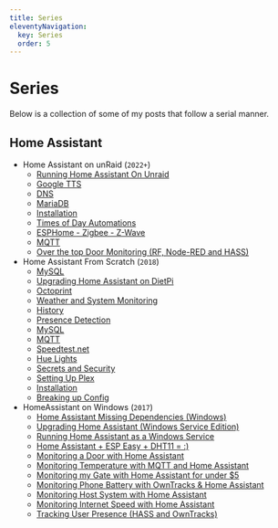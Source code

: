 ```yaml
---
title: Series
eleventyNavigation:
  key: Series
  order: 5
---
```


# Series
Below is a collection of some of my posts that follow a serial manner.

## Home Assistant

- Home Assistant on unRaid (`2022+`)
  - [Running Home Assistant On Unraid](/blog/2021/2021-10-25/post1/)
  - [Google TTS](/blog/2022/2022-05-30/post2/)
  - [DNS](/blog/2022/2022-05-30/post1/)
  - [MariaDB](/blog/2022/2022-05-27/post2/)
  - [Installation](/blog/2022/2022-05-27/post1/)
  - [Times of Day Automations](/blog/2022/2022-06-10/post/)
  - [ESPHome - Zigbee - Z-Wave](/blog/2022/2022-06-07/post1/)
  - [MQTT](/blog/2022/2022-06-06/post/)
  - [Over the top Door Monitoring (RF, Node-RED and HASS)](/blog/2019/2019-01-16/post/)
- Home Assistant From Scratch (`2018`)
  - [MySQL](/blog/2018/2018-02-16/post/)
  - [Upgrading Home Assistant on DietPi](/blog/2018/2018-02-15/post/)
  - [Octoprint](/blog/2018/2018-10-09/post/)
  - [Weather and System Monitoring](/blog/2018/2018-07-25/post2/)
  - [History](/blog/2018/2018-07-25/post1/)
  - [Presence Detection](/blog/2018/2018-07-19/post/)
  - [MySQL](/blog/2018/2018-07-17/post/)
  - [MQTT](/blog/2018/2018-07-16/post/)
  - [Speedtest.net](/blog/2018/2018-07-03/post/)
  - [Hue Lights](/blog/2018/2018-07-02/post/)
  - [Secrets and Security](/blog/2018/2018-06-28/post2/)
  - [Setting Up Plex](/blog/2018/2018-06-28/post1/)
  - [Installation](/blog/2018/2018-06-27/post/)
  - [Breaking up Config](/blog/2018/2018-12-06/post/)
- HomeAssistant on Windows (`2017`)
  - [Home Assistant Missing Dependencies (Windows)](/blog/2017/2017-09-11/post1/)
  - [Upgrading Home Assistant (Windows Service Edition)](/blog/2017/2017-09-11/post3/)
  - [Running Home Assistant as a Windows Service](/blog/2017/2017-09-11/post2/)
  - [Home Assistant + ESP Easy + DHT11 = :)](/blog/2017/2017-12-10/post/)
  - [Monitoring a Door with Home Assistant](/blog/2017/2017-10-19/post/)
  - [Monitoring Temperature with MQTT and Home Assistant](/blog/2017/2017-09-26/post/)
  - [Monitoring my Gate with Home Assistant for under $5](/blog/2017/2017-09-19/post/)
  - [Monitoring Phone Battery with OwnTracks & Home Assistant](/blog/2017/2017-09-18/post/)
  - [Monitoring Host System with Home Assistant](/blog/2017/2017-09-15/post/)
  - [Monitoring Internet Speed with Home Assistant](/blog/2017/2017-09-14/post1/)
  - [Tracking User Presence (HASS and OwnTracks)](/blog/2017/2017-09-13/post/)